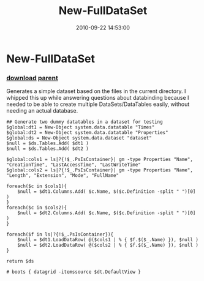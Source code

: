 ﻿---
pid:            2262
parent:         1390
children:       
poster:         Joel Bennett
title:          New-FullDataSet
date:           2010-09-22 14:53:00
description:    Generates a simple dataset based on the files in the current directory.  I whipped this up while answering questions about databinding because I needed to be able to create multiple DataSets/DataTables easily, without needing an actual database.
format:         posh
---

# New-FullDataSet

### [download](2262.ps1) [parent](1390.md) 

Generates a simple dataset based on the files in the current directory.  I whipped this up while answering questions about databinding because I needed to be able to create multiple DataSets/DataTables easily, without needing an actual database.

```posh
## Generate two dummy datatables in a dataset for testing
$global:dt1 = New-Object system.data.datatable "Times"
$global:dt2 = New-Object system.data.datatable "Properties"
$global:ds = New-Object system.data.dataset "dataset"
$null = $ds.Tables.Add( $dt1 )
$null = $ds.Tables.Add( $dt2 )

$global:cols1 = ls|?{!$_.PsIsContainer}| gm -type Properties "Name", "CreationTime", "LastAccessTime", "LastWriteTime"
$global:cols2 = ls|?{!$_.PsIsContainer}| gm -type Properties "Name", "Length", "Extension", "Mode", "FullName"

foreach($c in $cols1){
	$null = $dt1.Columns.Add( $c.Name, $($c.Definition -split " ")[0] )
}
foreach($c in $cols2){
	$null = $dt2.Columns.Add( $c.Name, $($c.Definition -split " ")[0] )
}

foreach($f in ls|?{!$_.PsIsContainer}){ 
	$null = $dt1.LoadDataRow( @($cols1 | % { $f.$($_.Name) }), $null )
	$null = $dt2.LoadDataRow( @($cols2 | % { $f.$($_.Name) }), $null )
}

return $ds

# boots { datagrid -itemssource $dt.DefaultView }
```
